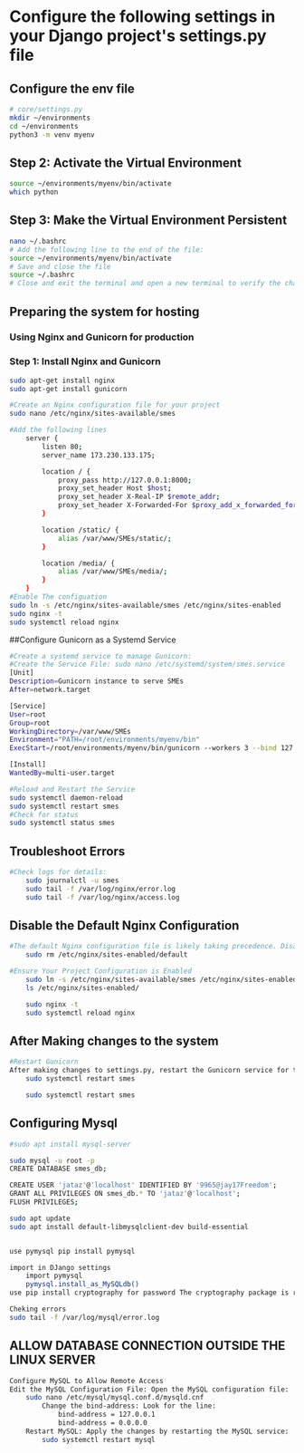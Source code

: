 # Configure the following settings in your Django project's settings.py file

## Configure the env file

```bash
# core/settings.py
mkdir ~/environments
cd ~/environments
python3 -m venv myenv
```

## Step 2: Activate the Virtual Environment

```bash
source ~/environments/myenv/bin/activate
which python
```

## Step 3: Make the Virtual Environment Persistent

```bash
nano ~/.bashrc
# Add the following line to the end of the file:
source ~/environments/myenv/bin/activate
# Save and close the file
source ~/.bashrc
# Close and exit the terminal and open a new terminal to verify the changes
```

## Preparing the system for hosting

### Using Nginx and Gunicorn for production

### Step 1: Install Nginx and Gunicorn

```bash
sudo apt-get install nginx
sudo apt-get install gunicorn

#Create an Nginx configuration file for your project
sudo nano /etc/nginx/sites-available/smes

#Add the following lines 
    server {
        listen 80;
        server_name 173.230.133.175;

        location / {
            proxy_pass http://127.0.0.1:8000;
            proxy_set_header Host $host;
            proxy_set_header X-Real-IP $remote_addr;
            proxy_set_header X-Forwarded-For $proxy_add_x_forwarded_for;
        }

        location /static/ {
            alias /var/www/SMEs/static/;
        }

        location /media/ {
            alias /var/www/SMEs/media/;
        }
    }
#Enable The configuation
sudo ln -s /etc/nginx/sites-available/smes /etc/nginx/sites-enabled
sudo nginx -t
sudo systemctl reload nginx


```
##Configure Gunicorn as a Systemd Service

```Bash
#Create a systemd service to manage Gunicorn:
#Create the Service File: sudo nano /etc/systemd/system/smes.service
[Unit]
Description=Gunicorn instance to serve SMEs
After=network.target

[Service]
User=root
Group=root
WorkingDirectory=/var/www/SMEs
Environment="PATH=/root/environments/myenv/bin"
ExecStart=/root/environments/myenv/bin/gunicorn --workers 3 --bind 127.0.0.1:8000 core.wsgi:application

[Install]
WantedBy=multi-user.target

#Reload and Restart the Service
sudo systemctl daemon-reload
sudo systemctl restart smes
#Check for status
sudo systemctl status smes


```

## Troubleshoot Errors
```Bash
#Check logs for details:
    sudo journalctl -u smes
    sudo tail -f /var/log/nginx/error.log
    sudo tail -f /var/log/nginx/access.log

```

## Disable the Default Nginx Configuration
```Bash
#The default Nginx configuration file is likely taking precedence. Disable it by removing the symbolic link to the default site:
    sudo rm /etc/nginx/sites-enabled/default

#Ensure Your Project Configuration is Enabled
    sudo ln -s /etc/nginx/sites-available/smes /etc/nginx/sites-enabled
    ls /etc/nginx/sites-enabled/

    sudo nginx -t
    sudo systemctl reload nginx


```

## After Making changes to the system

```Bash
#Restart Gunicorn
After making changes to settings.py, restart the Gunicorn service for the changes to take effect:
    sudo systemctl restart smes

    sudo systemctl restart smes

```


## Configuring Mysql

```Bash
#sudo apt install mysql-server

sudo mysql -u root -p
CREATE DATABASE smes_db;

CREATE USER 'jataz'@'localhost' IDENTIFIED BY '9965@jay17Freedom';
GRANT ALL PRIVILEGES ON smes_db.* TO 'jataz'@'localhost';
FLUSH PRIVILEGES;

sudo apt update
sudo apt install default-libmysqlclient-dev build-essential


use pymysql pip install pymysql

import in DJango settings
    import pymysql
    pymysql.install_as_MySQLdb()
use pip install cryptography for password The cryptography package is required for secure authentication methods like caching_sha2_password

Cheking errors
sudo tail -f /var/log/mysql/error.log

```

## ALLOW DATABASE CONNECTION OUTSIDE THE LINUX SERVER

```Bash
Configure MySQL to Allow Remote Access
Edit the MySQL Configuration File: Open the MySQL configuration file:
    sudo nano /etc/mysql/mysql.conf.d/mysqld.cnf
        Change the bind-address: Look for the line:
            bind-address = 127.0.0.1
            bind-address = 0.0.0.0
    Restart MySQL: Apply the changes by restarting the MySQL service:
        sudo systemctl restart mysql

```
